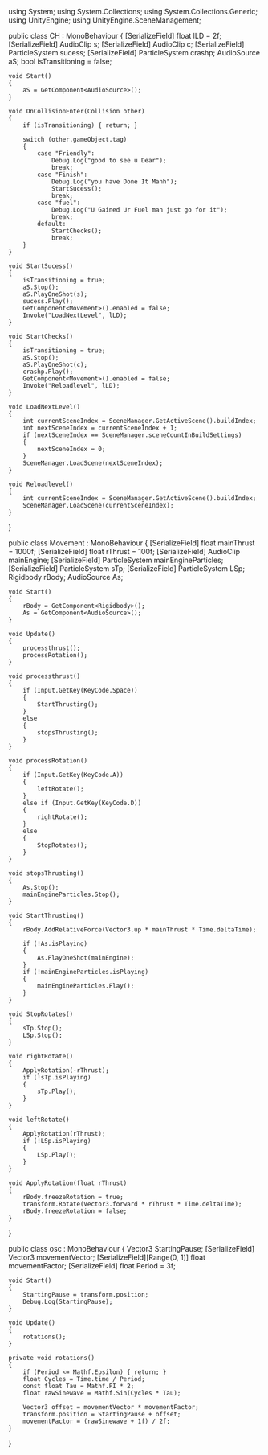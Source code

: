 using System;
using System.Collections;
using System.Collections.Generic;
using UnityEngine;
using UnityEngine.SceneManagement;

public class CH : MonoBehaviour
{
    [SerializeField] float lLD = 2f;
    [SerializeField] AudioClip s;
    [SerializeField] AudioClip c;
    [SerializeField] ParticleSystem sucess;
    [SerializeField] ParticleSystem crashp;
    AudioSource aS;
    bool isTransitioning = false;

    void Start()
    {
        aS = GetComponent<AudioSource>();
    }

    void OnCollisionEnter(Collision other)
    {
        if (isTransitioning) { return; }

        switch (other.gameObject.tag)
        {
            case "Friendly":
                Debug.Log("good to see u Dear");
                break;
            case "Finish":
                Debug.Log("you have Done It Manh");
                StartSucess();
                break;
            case "fuel":
                Debug.Log("U Gained Ur Fuel man just go for it");
                break;
            default:
                StartChecks();
                break;
        }
    }

    void StartSucess()
    {
        isTransitioning = true;
        aS.Stop();
        aS.PlayOneShot(s);
        sucess.Play();
        GetComponent<Movement>().enabled = false;
        Invoke("LoadNextLevel", lLD);
    }

    void StartChecks()
    {
        isTransitioning = true;
        aS.Stop();
        aS.PlayOneShot(c);
        crashp.Play();
        GetComponent<Movement>().enabled = false;
        Invoke("Reloadlevel", lLD);
    }

    void LoadNextLevel()
    {
        int currentSceneIndex = SceneManager.GetActiveScene().buildIndex;
        int nextSceneIndex = currentSceneIndex + 1;
        if (nextSceneIndex == SceneManager.sceneCountInBuildSettings)
        {
            nextSceneIndex = 0;
        }
        SceneManager.LoadScene(nextSceneIndex);
    }

    void Reloadlevel()
    {
        int currentSceneIndex = SceneManager.GetActiveScene().buildIndex;
        SceneManager.LoadScene(currentSceneIndex);
    }
}

public class Movement : MonoBehaviour
{
    [SerializeField] float mainThrust = 1000f;
    [SerializeField] float rThrust = 100f;
    [SerializeField] AudioClip mainEngine;
    [SerializeField] ParticleSystem mainEngineParticles;
    [SerializeField] ParticleSystem sTp;
    [SerializeField] ParticleSystem LSp;
    Rigidbody rBody;
    AudioSource As;

    void Start()
    {
        rBody = GetComponent<Rigidbody>();
        As = GetComponent<AudioSource>();
    }

    void Update()
    {
        processthrust();
        processRotation();
    }

    void processthrust()
    {
        if (Input.GetKey(KeyCode.Space))
        {
            StartThrusting();
        }
        else
        {
            stopsThrusting();
        }
    }

    void processRotation()
    {
        if (Input.GetKey(KeyCode.A))
        {
            leftRotate();
        }
        else if (Input.GetKey(KeyCode.D))
        {
            rightRotate();
        }
        else
        {
            StopRotates();
        }
    }

    void stopsThrusting()
    {
        As.Stop();
        mainEngineParticles.Stop();
    }

    void StartThrusting()
    {
        rBody.AddRelativeForce(Vector3.up * mainThrust * Time.deltaTime);

        if (!As.isPlaying)
        {
            As.PlayOneShot(mainEngine);
        }
        if (!mainEngineParticles.isPlaying)
        {
            mainEngineParticles.Play();
        }
    }

    void StopRotates()
    {
        sTp.Stop();
        LSp.Stop();
    }

    void rightRotate()
    {
        ApplyRotation(-rThrust);
        if (!sTp.isPlaying)
        {
            sTp.Play();
        }
    }

    void leftRotate()
    {
        ApplyRotation(rThrust);
        if (!LSp.isPlaying)
        {
            LSp.Play();
        }
    }

    void ApplyRotation(float rThrust)
    {
        rBody.freezeRotation = true;
        transform.Rotate(Vector3.forward * rThrust * Time.deltaTime);
        rBody.freezeRotation = false;
    }
}

public class osc : MonoBehaviour
{
    Vector3 StartingPause;
    [SerializeField] Vector3 movementVector;
    [SerializeField][Range(0, 1)] float movementFactor;
    [SerializeField] float Period = 3f;

    void Start()
    {
        StartingPause = transform.position;
        Debug.Log(StartingPause);
    }

    void Update()
    {
        rotations();
    }

    private void rotations()
    {
        if (Period <= Mathf.Epsilon) { return; }
        float Cycles = Time.time / Period;
        const float Tau = Mathf.PI * 2;
        float rawSinewave = Mathf.Sin(Cycles * Tau);

        Vector3 offset = movementVector * movementFactor;
        transform.position = StartingPause + offset;
        movementFactor = (rawSinewave + 1f) / 2f;
    }
}

